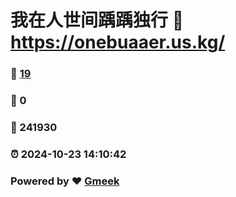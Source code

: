 # 我在人世间踽踽独行 :link: https://onebuaaer.us.kg/ 
### :page_facing_up: [19](https://onebuaaer.us.kg//tag.html) 
### :speech_balloon: 0 
### :hibiscus: 241930 
### :alarm_clock: 2024-10-23 14:10:42 
### Powered by :heart: [Gmeek](https://github.com/Meekdai/Gmeek)
